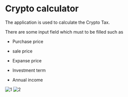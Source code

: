 
# Crypto calculator

The application is used to calculate the Crypto Tax.


There are some input field which must to be filled such as 

- Purchase price

- sale price

- Expanse price

- Investment term

- Annual income

![1](https://github.com/Dibyas98/company-1-task-2/assets/125633895/2406b743-cfb1-4ced-ba92-77e16dbd7156)
![2](https://github.com/Dibyas98/company-1-task-2/assets/125633895/749d4d6e-bea8-47ff-a9d7-138eb57af936)
